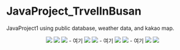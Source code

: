 # JavaProject_TrvelInBusan
JavaProject1 using public database, weather data, and kakao map.

<p align="center">
<img src="https://user-images.githubusercontent.com/73155839/109643851-20c5a000-7b98-11eb-8ae2-57c53fafe1c7.png">
<img src="https://user-images.githubusercontent.com/73155839/109643854-215e3680-7b98-11eb-90d3-a85280ce3c97.png">
<img src="https://user-images.githubusercontent.com/73155839/109643856-21f6cd00-7b98-11eb-9346-9262971a9ba9.png">
- 여기
<img src="https://user-images.githubusercontent.com/73155839/109643844-1efbdc80-7b98-11eb-9a5b-05e44dd1b351.png">
<img src="https://user-images.githubusercontent.com/73155839/109643860-2327fa00-7b98-11eb-88de-ded57f97d5af.png">
- 여기
<img src="https://user-images.githubusercontent.com/73155839/109643848-202d0980-7b98-11eb-815f-60cdbcfdfbcb.png">
<img src="https://user-images.githubusercontent.com/73155839/109643863-24592700-7b98-11eb-986b-17811a0c3f0a.png">
- 여기
<img src="https://user-images.githubusercontent.com/73155839/109643850-202d0980-7b98-11eb-89d4-40e69fb928dc.png">
<img src="https://user-images.githubusercontent.com/73155839/109643864-24592700-7b98-11eb-9d2a-d72e5c325a16.png">
</p>
